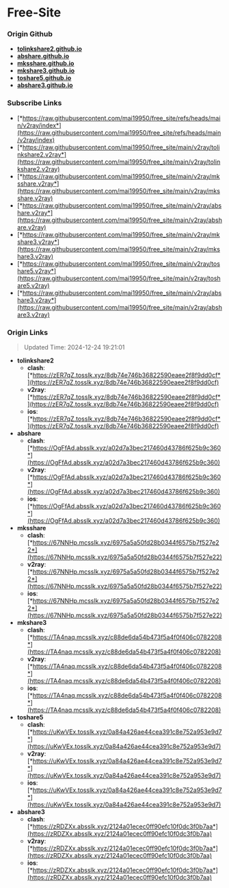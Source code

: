 # Free-Site

### Origin Github

- [**tolinkshare2.github.io**](https://github.com/tolinkshare2/tolinkshare2.github.io)
- [**abshare.github.io**](https://github.com/abshare/abshare.github.io)
- [**mksshare.github.io**](https://github.com/mksshare/mksshare.github.io)
- [**mkshare3.github.io**](https://github.com/mkshare3/mkshare3.github.io)
- [**toshare5.github.io**](https://github.com/toshare5/toshare5.github.io)
- [**abshare3.github.io**](https://github.com/abshare3/abshare3.github.io)

### Subscribe Links

- [*https://raw.githubusercontent.com/mai19950/free_site/refs/heads/main/v2ray/index*](https://raw.githubusercontent.com/mai19950/free_site/refs/heads/main/v2ray/index)
- [*https://raw.githubusercontent.com/mai19950/free_site/main/v2ray/tolinkshare2.v2ray*](https://raw.githubusercontent.com/mai19950/free_site/main/v2ray/tolinkshare2.v2ray)
- [*https://raw.githubusercontent.com/mai19950/free_site/main/v2ray/mksshare.v2ray*](https://raw.githubusercontent.com/mai19950/free_site/main/v2ray/mksshare.v2ray)
- [*https://raw.githubusercontent.com/mai19950/free_site/main/v2ray/abshare.v2ray*](https://raw.githubusercontent.com/mai19950/free_site/main/v2ray/abshare.v2ray)
- [*https://raw.githubusercontent.com/mai19950/free_site/main/v2ray/mkshare3.v2ray*](https://raw.githubusercontent.com/mai19950/free_site/main/v2ray/mkshare3.v2ray)
- [*https://raw.githubusercontent.com/mai19950/free_site/main/v2ray/toshare5.v2ray*](https://raw.githubusercontent.com/mai19950/free_site/main/v2ray/toshare5.v2ray)
- [*https://raw.githubusercontent.com/mai19950/free_site/main/v2ray/abshare3.v2ray*](https://raw.githubusercontent.com/mai19950/free_site/main/v2ray/abshare3.v2ray)

### Origin Links

> Updated Time: 2024-12-24 19:21:01

- **tolinkshare2**
  - **clash**: [*https://zER7qZ.tosslk.xyz/8db74e746b36822590eaee2f8f9dd0cf*](https://zER7qZ.tosslk.xyz/8db74e746b36822590eaee2f8f9dd0cf)
  - **v2ray**: [*https://zER7qZ.tosslk.xyz/8db74e746b36822590eaee2f8f9dd0cf*](https://zER7qZ.tosslk.xyz/8db74e746b36822590eaee2f8f9dd0cf)
  - **ios**: [*https://zER7qZ.tosslk.xyz/8db74e746b36822590eaee2f8f9dd0cf*](https://zER7qZ.tosslk.xyz/8db74e746b36822590eaee2f8f9dd0cf)
- **abshare**
  - **clash**: [*https://OgFfAd.absslk.xyz/a02d7a3bec217460d43786f625b9c360*](https://OgFfAd.absslk.xyz/a02d7a3bec217460d43786f625b9c360)
  - **v2ray**: [*https://OgFfAd.absslk.xyz/a02d7a3bec217460d43786f625b9c360*](https://OgFfAd.absslk.xyz/a02d7a3bec217460d43786f625b9c360)
  - **ios**: [*https://OgFfAd.absslk.xyz/a02d7a3bec217460d43786f625b9c360*](https://OgFfAd.absslk.xyz/a02d7a3bec217460d43786f625b9c360)
- **mksshare**
  - **clash**: [*https://67NNHp.mcsslk.xyz/6975a5a50fd28b0344f6575b7f527e22*](https://67NNHp.mcsslk.xyz/6975a5a50fd28b0344f6575b7f527e22)
  - **v2ray**: [*https://67NNHp.mcsslk.xyz/6975a5a50fd28b0344f6575b7f527e22*](https://67NNHp.mcsslk.xyz/6975a5a50fd28b0344f6575b7f527e22)
  - **ios**: [*https://67NNHp.mcsslk.xyz/6975a5a50fd28b0344f6575b7f527e22*](https://67NNHp.mcsslk.xyz/6975a5a50fd28b0344f6575b7f527e22)
- **mkshare3**
  - **clash**: [*https://TA4naq.mcsslk.xyz/c88de6da54b473f5a4f0f406c0782208*](https://TA4naq.mcsslk.xyz/c88de6da54b473f5a4f0f406c0782208)
  - **v2ray**: [*https://TA4naq.mcsslk.xyz/c88de6da54b473f5a4f0f406c0782208*](https://TA4naq.mcsslk.xyz/c88de6da54b473f5a4f0f406c0782208)
  - **ios**: [*https://TA4naq.mcsslk.xyz/c88de6da54b473f5a4f0f406c0782208*](https://TA4naq.mcsslk.xyz/c88de6da54b473f5a4f0f406c0782208)
- **toshare5**
  - **clash**: [*https://uKwVEx.tosslk.xyz/0a84a426ae44cea391c8e752a953e9d7*](https://uKwVEx.tosslk.xyz/0a84a426ae44cea391c8e752a953e9d7)
  - **v2ray**: [*https://uKwVEx.tosslk.xyz/0a84a426ae44cea391c8e752a953e9d7*](https://uKwVEx.tosslk.xyz/0a84a426ae44cea391c8e752a953e9d7)
  - **ios**: [*https://uKwVEx.tosslk.xyz/0a84a426ae44cea391c8e752a953e9d7*](https://uKwVEx.tosslk.xyz/0a84a426ae44cea391c8e752a953e9d7)
- **abshare3**
  - **clash**: [*https://zRDZXx.absslk.xyz/2124a01ecec0ff90efc10f0dc3f0b7aa*](https://zRDZXx.absslk.xyz/2124a01ecec0ff90efc10f0dc3f0b7aa)
  - **v2ray**: [*https://zRDZXx.absslk.xyz/2124a01ecec0ff90efc10f0dc3f0b7aa*](https://zRDZXx.absslk.xyz/2124a01ecec0ff90efc10f0dc3f0b7aa)
  - **ios**: [*https://zRDZXx.absslk.xyz/2124a01ecec0ff90efc10f0dc3f0b7aa*](https://zRDZXx.absslk.xyz/2124a01ecec0ff90efc10f0dc3f0b7aa)
